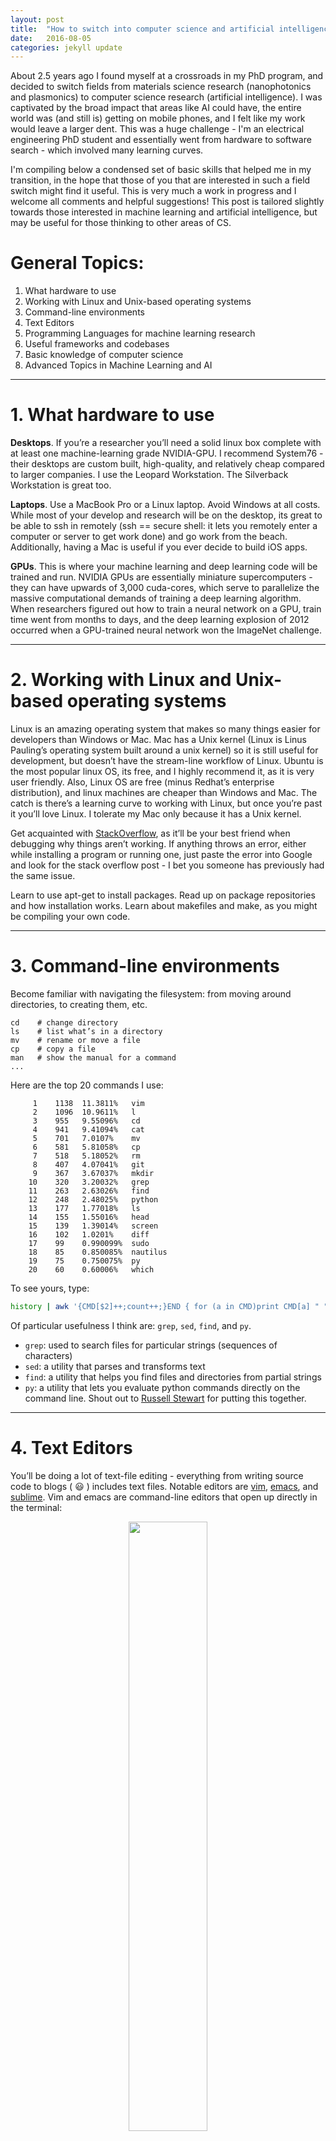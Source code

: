 ```yaml
---
layout: post
title:  "How to switch into computer science and artificial intelligence"
date:   2016-08-05
categories: jekyll update
---
```


About 2.5 years ago I found myself at a crossroads in my PhD program,
and decided to switch fields from materials science research
(nanophotonics and plasmonics) to computer science research (artificial
intelligence). I was captivated by the broad impact that areas like
AI could have, the entire world was (and still is) getting on mobile
phones, and I felt like my work would leave a larger dent. This was a
huge challenge - I'm an electrical engineering PhD student and
essentially went from hardware to software search - which involved many learning curves.

I'm compiling below a condensed set of basic skills that helped me in my
transition, in the hope that those of you that are interested in such a
field switch might find it useful. This is very much a work in progress
and I welcome all comments and helpful suggestions! This post is
tailored slightly towards those interested in machine learning and
artificial intelligence, but may be useful for those thinking to other
areas of CS.

# General Topics:

1.  What hardware to use
2.  Working with Linux and Unix-based operating systems
3.  Command-line environments
4.  Text Editors
4.  Programming Languages for machine learning research
4.  Useful frameworks and codebases
5.  Basic knowledge of computer science
6.  Advanced Topics in Machine Learning and AI


------

# 1. What hardware to use

<strong>Desktops</strong>.
If you’re a researcher you’ll need a solid linux box complete with at least one machine-learning grade NVIDIA-GPU. I recommend System76 - their desktops are custom built, high-quality, and relatively cheap compared to larger companies. I use the Leopard Workstation. The Silverback Workstation is great too.

<strong>Laptops</strong>.
Use a MacBook Pro or a Linux laptop. Avoid Windows at all costs. While most of your develop and research will be on the desktop, its great to be able to ssh in remotely (ssh == secure shell: it lets you remotely enter a computer or server to get work done) and go work from the beach. Additionally, having a Mac is useful if you ever decide to build iOS apps.

<strong>GPUs</strong>.
This is where your machine learning and deep learning code will be trained and run. NVIDIA GPUs are essentially miniature supercomputers - they can have upwards of 3,000 cuda-cores, which serve to parallelize the massive computational demands of training a deep learning algorithm. When researchers figured out how to train a neural network on a GPU, train time went from months to days, and the deep learning explosion of 2012 occurred when a GPU-trained neural network won the ImageNet challenge.

------

# 2. Working with Linux and Unix-based operating systems

Linux is an amazing operating system that makes so many things easier for developers than Windows or Mac. Mac has a Unix kernel (Linux is Linus Pauling’s operating system built around a unix kernel) so it is still useful for development, but doesn’t have the stream-line workflow of Linux. Ubuntu is the most popular linux OS, its free, and I highly recommend it, as it is very user friendly. Also, Linux OS are free (minus Redhat’s enterprise distribution), and linux machines are cheaper than Windows and Mac. The catch is there’s a learning curve to working with Linux, but once you’re past it you’ll love Linux. I tolerate my Mac only because it has a Unix kernel.

Get acquainted with [StackOverflow](http://stackoverflow.com/), as it’ll be your best friend when debugging why things aren’t working. If anything throws an error, either while installing a program or running one, just paste the error into Google and look for the stack overflow post - I bet you someone has previously had the same issue.

Learn to use apt-get to install packages. Read up on package repositories and how installation works. Learn about makefiles and make, as you might be compiling your own code.

------

# 3. Command-line environments

Become familiar with navigating the filesystem: from moving around directories, to creating them, etc.

```
cd    # change directory
ls    # list what’s in a directory
mv    # rename or move a file
cp    # copy a file
man   # show the manual for a command
...
```

Here are the top 20 commands I use:

```
     1    1138  11.3811%   vim
     2    1096  10.9611%   l
     3    955   9.55096%   cd
     4    941   9.41094%   cat
     5    701   7.0107%    mv
     6    581   5.81058%   cp
     7    518   5.18052%   rm
     8    407   4.07041%   git
     9    367   3.67037%   mkdir
    10    320   3.20032%   grep
    11    263   2.63026%   find
    12    248   2.48025%   python
    13    177   1.77018%   ls
    14    155   1.55016%   head
    15    139   1.39014%   screen
    16    102   1.0201%    diff
    17    99    0.990099%  sudo
    18    85    0.850085%  nautilus
    19    75    0.750075%  py
    20    60    0.60006%   which
```

To see yours, type:

```bash
history | awk '{CMD[$2]++;count++;}END { for (a in CMD)print CMD[a] " " CMD[a]/count*100 "% " a;}' | grep -v "./" | column -c3 -s " " -t | sort -nr | nl |  head -n20
```

Of particular usefulness I think are: `grep`, `sed`, `find`, and `py`.

 - `grep`: used to search files for particular strings (sequences of characters)
 - `sed`: a utility that parses and transforms text
 - `find`: a utility that helps you find files and directories from partial strings
 - `py`: a utility that lets you evaluate python commands directly on the command line. Shout out to [Russell Stewart](https://github.com/Russell91/pythonpy) for putting this together.


------

# 4. Text Editors

You’ll be doing a lot of text-file editing - everything from writing source code to blogs ( 😃 ) includes text files. Notable editors are [vim](http://www.vim.org/), [emacs](https://www.gnu.org/software/emacs/), and [sublime](https://www.sublimetext.com/). Vim and emacs are command-line editors that open up directly in the terminal:

<center>
<img src="/assets/vim.jpg" width="50%"><br>
vim text editor
<br>
</center>

Sublime, on the other hand, is a rich-text editor that opens external to
the command line.

<center>
<img src="/assets/sublime.jpg" width="50%"><br>
sublime text editor
<br>
</center>

Which you choose is largely a question of personal taste. Personally I
find vim to be the best one, as I find that the keyboard shortcuts it
uses are more intuitive and easier to navigate than emacs, and
the fact that you don’t need the mouse at all makes it superior to
sublime. Additionally, the convenience of navigating the filesystem and
opening up text files all from a terminal makes it easier to use than
sublime.

Regardless, be sure to set up a configuration for it (to get the pretty
color coding you see in the pictures above). For vim, I use the
[janus](https://github.com/carlhuda/janus) distribution.
It has a plethora of wonderful plugins that make it simpler to navigate.

Here are a couple vim tutorials to consider (there is a learning curve):
<br>
[http://www.openvim.com](/http://www.openvim.com/) <br>
[https://danielmiessler.com/study/vim/](https://danielmiessler.com/study/vim/)

------

# 5. Programming Languages for machine learning research

<strong>[Python](https://www.python.org/)</strong>.
This is the most popular language for machine learning and AI research. It has a number of valuable modules for numerical operations, including numpy (Numerical Python), and scipy (Scientific Python) that allow you to work very efficiently with large matrices. You can usually do in a single line of python what would otherwise require a long function in other languages. I’m a fan of the [anaconda](https://www.continuum.io/downloads) distribution of python, as it includes almost everything you’d need.


<strong>[MATLAB](http://www.mathworks.com/products/matlab/?requestedDomain=www.mathworks.com)</strong>.
Though bulky, MATLAB is a decent language to use for rapid prototyping and analysis. It has many useful built-in packages for numerical processing. The downside is that MATLAB isn’t a real programming language, its very memory intensive, and you have to pay for it (though academic / student licenses are pretty cheap).


<strong>[C++](https://en.wikipedia.org/wiki/C%2B%2B)</strong>.
Widely used in industry for production code, C++ is very efficient and flexible, and great for large-scale systems. Python packages like numpy often create (under the hood) bindings for fast C++ functions. While C++ is a bit cumbersome for the rapid and hacky prototyping of research, its great for translating that code to enterprise-grade quality.


<strong>[Bash
Scripting](http://tldp.org/HOWTO/Bash-Prog-Intro-HOWTO.html)</strong>.
Learn to use this as it can save you a lot time manipulating files/folders/etc. Bash scripting is useful for running complex instructions with your filesystem.


<strong>[HTML](http://www.w3schools.com/html/html_intro.asp)</strong>.
In my opinion, every good AI researcher, back-end developer, and algorithms specialist should learn at least a bit of HTML. In AI research we often use crowdsourcing tools like Amazon Mechanical Turk to parse our datasets, and you have to build web GUIs for this.

------

# 6. Useful frameworks and codebases

<strong>Git</strong>.
Learn to develop code in a
[git](https://git-scm.com/book/en/v2/Getting-Started-Installing-Git)
workflow and integrate it with
[Github](github.com).

```bash
mkdir my-first-git-codebase
cd my-first-git-codebase
git init
echo “Explanation goes here” > Readme.md
git add .
git commit -am “Initial Commit"
```

And voila. Your first git repository is initialized. You can then push
code to github for remote storage: `git push -u origin master`.
Another reason I like the oh-my-zsh config is because any time you’re
in a git repo it’ll display the branch that you’re on (in this case,
master):

<center>
<img src="/assets/git.jpg" width="50%"><br>
git setup with branch displayed at command prompt.
<br>
</center>

<strong>Virtual Environments</strong>.
For python, its very useful to create virtual environments where you can
install dependencies that don’t conflict with system-wide installations,
and install these dependencies with versions specified all from a
requirements.txt file:

```bash
virtualenv .env
source .env/bin/activate
pip install -r requirements.txt
# [write some code]
deactivate
```

You may find yourself writing code that depends on prior versions of
python packages, or going back to code that you wrote some time ago.
Virtual environments preserve dependency versions to prevent updates
from preventing your code from working. For instance, in python 2 print
statements look like:
`python ‘Hello World!'`
and in python 3
`python(‘Hello World!’)`

<strong>Flask</strong>.
When it comes to web dev and HTML, its hard to beat flask. Its a python
micro-framework for web development that includes wrappers around SQL
databases. Its super easy to set up and work with. I’ve used it for
Amazon Mechanical Turk setups, for web interfaces to test algorithms
against medical practitioners, and to deploy object recognition models
on web sites.

<strong>Deep Learning Frameworks</strong>.
There are many good machine learning and deep learning
frameworks. I’ve worked closely both with Caffe and Tensorflow. Each
has their pros and cons. Tensorflow - released
earlier this year - is my personal favorite. Its a very flexible
framework capable of doing much more than just deep learning, and it
translated very easily from research code to production. Essentially the
same code that runs on a GPU will run on a CPU, a mobile device, in the
cloud, etc. The Google Cloud setup includes a tensorflow interface. The
website includes an extensive API and documentation, including simple
tutorials on how to put tensorflow code into scalable serving
environments in the cloud. Its written in python, and I expect it to
have the best support - both from Google and the developer community -
moving forth.

 * [Tensorflow (Google)](http://www.tensorflow.org)
 * [Torch (Facebook)](http://www.torch.ch)
 * [Neon (Nirvana)](https://github.com/NervanaSystems/neon)
 * [Caffe (UC Berkeley)](http://caffe.berkeleyvision.org/)

------

# 7. Basic knowledge of computer science

There's a reason universities offer computer science as its own major -
there are many interesting topics out there and the field has been
around for decades. Below are a few good courses offered by Stanford,
all of which have course notes online. Take a look at the topics offered
in each - typically homework assignments and examples are offered for
them.

 * [CS 106A](https://web.stanford.edu/class/cs106a/): Programming Methodology (Java)
 * [CS 106B](https://web.stanford.edu/class/cs106b/): Programming Abstractions
 * [CS 110](http://web.stanford.edu/class/cs110/spring-2016/): Principles of Computer Systems

------

# 8. Advanced topics in artificial intelligence

Here are some advanced foundational courses - not for the faint of
heart. Most course notes are offered for free, online, by Stanford,
including homework assignments.

 * [CS 229](http://cs229.stanford.edu/): Machine Learning
 * [CS 231n](http://cs231n.stanford.edu/): Convolutional Neural Networks
 * [CS 224d](http://cs224d.stanford.edu/): Deep Learning for Natural Language Processing
 * [CS 221](http://web.stanford.edu/class/cs221/): Artificial Intelligence
 * [EE 364a](http://stanford.edu/class/ee364a/): Convex Optimization
 * [CS 228](http://cs.stanford.edu/~ermon/cs228/index.html): Probabilistic Graphical Models
 * [Linear Algebra Review](http://cs229.stanford.edu/section/cs229-linalg.pdf)
 * Vector Calculus

 ------

# 9. Further resources

 <strong>Computer Vision Conferences</strong>

 * Computer Vision and Pattern
 Recognition ([CVPR](http://cvpr2016.thecvf.com/))
 * European Conference on Computer Vision
 ([ECCV](http://www.eccv2016.org/))
 * International Conference on Computer Vision
 ([ICCV](http://pamitc.org/iccv15/))

 <strong>Machine Learning and General AI Conferences</strong>

 * International Conference on Machine Learning
 ([ICML](http://icml.cc/2016/))
 * Neural Information Processing Systems ([NIPS](https://nips.cc/))
 * Association for the Advancement of Artificial Intelligence
 ([AAAI](http://www.aaai.org/home.html))

 {% include disqus.html %}
